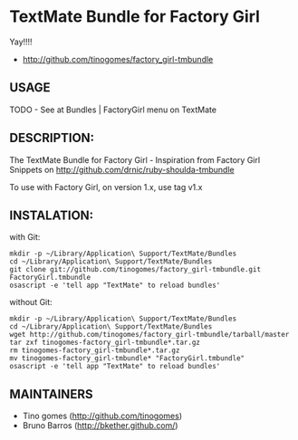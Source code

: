 TextMate Bundle for Factory Girl
================================
Yay!!!!

* <http://github.com/tinogomes/factory_girl-tmbundle>

USAGE
-----

TODO - See at Bundles | FactoryGirl menu on TextMate

DESCRIPTION:
------------

The TextMate Bundle for Factory Girl - Inspiration from Factory Girl Snippets on <http://github.com/drnic/ruby-shoulda-tmbundle>

To use with Factory Girl, on version 1.x, use tag v1.x

INSTALATION:
------------

with Git:

    mkdir -p ~/Library/Application\ Support/TextMate/Bundles
    cd ~/Library/Application\ Support/TextMate/Bundles
    git clone git://github.com/tinogomes/factory_girl-tmbundle.git FactoryGirl.tmbundle
    osascript -e 'tell app "TextMate" to reload bundles'

without Git:

    mkdir -p ~/Library/Application\ Support/TextMate/Bundles
    cd ~/Library/Application\ Support/TextMate/Bundles
    wget http://github.com/tinogomes/factory_girl-tmbundle/tarball/master
    tar zxf tinogomes-factory_girl-tmbundle*.tar.gz
    rm tinogomes-factory_girl-tmbundle*.tar.gz
    mv tinogomes-factory_girl-tmbundle* "FactoryGirl.tmbundle"
    osascript -e 'tell app "TextMate" to reload bundles'

MAINTAINERS
-----------

* Tino gomes (<http://github.com/tinogomes>)
* Bruno Barros (<http://bkether.github.com/>)

